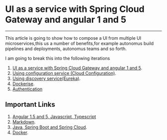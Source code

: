 # UI as a service with Spring Cloud Gateway and angular 1 and 5
---
This article is going to show how to compose a UI from multiple UI microservices,this us a number of benefits,for example autonomus build pipelines and deployments, autonomus teams and so forth.

I am going to break this into the following iterations

1. [UI as a service with Spring Cloud Gateway and angular 1 and 5](#link1).
2. [Using configuration service (Cloud Configuration)](#link2).
3. [Using discovery service(Eureka)]((#link3)).
4. [Dockerise](#link4).
5. [Authentication](#link5)
 
## Important Links
1. [Angular 1.5 and 5, Javascript, Typescript](https://link1.com)
2. [Markdown](https://link2.com).
3. [Java, Spring Boot and Spring Cloud](https://link3.com).
4. [Docker](https://link4.com).
